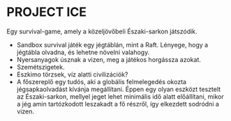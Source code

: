 # PROJECT ICE
Egy survival-game, amely a közeljövőbeli Északi-sarkon játszódik.

- Sandbox survival játék egy jégtáblán, mint a Raft. Lényege, hogy a jégtábla olvadna, és lehetne növelni valahogy.
- Nyersanyagok úsznak a vizen, meg a játékos horgássza azokat.
- Szemétszigetek.
- Eszkimo törzsek, víz alatti civilizációk?
- A főszereplő egy tudós, aki a globális felmelegedés okozta jégsapkaolvadást kívánja megállítani. Éppen egy olyan eszközt tesztelt az Északi-sarkon, mellyel jeget lehet minimális idő alatt előállítani, mikor a jég amin tartózkodott leszakadt a fő részről, így elkezdett sodródni a vizen.
